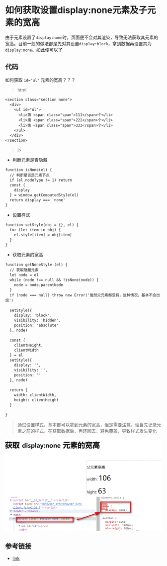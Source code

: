 # 如何获取设置display:none元素及子元素的宽高

由于元素设置了`display:none`时，页面便不会对其渲染，导致无法获取其元素的宽高。目前一般的做法都是先对其设置`display:block`，拿到数据再设置其为`display:none`。如此便可以了

## 代码

如何获取 `id="ul"` 元素的宽高？？？

> html
```
<section class="section none">
  <div>
    <ul id="ul">
      <li>第 <span class="span">111</span>个</li>
      <li>第 <span class="span">222</span>个</li>
      <li>第 <span class="span">333</span>个</li>
    </ul>
  </div>
</section>
```

> js

+ 判断元素是否隐藏

```
function isNone(el) {
  // 判断是否是元素节点
  if (el.nodeType != 1) return
  const {
    display
  } = window.getComputedStyle(el)
  return display === 'none'
}
```

+ 设置样式

```
function setStyle(obj = {}, el) {
  for (let item in obj) {
    el.style[item] = obj[item]
  }
}
```

+ 获取元素的宽高
```
function getNoneStyle (el) {
  // 获取隐藏元素
  let node = el
  while (node !== null && !isNone(node)) {
    node = node.parentNode
  }
  if (node === null) throw new Error('居然父元素都没有，这种情况，基本不会出现')

  setStyle({
    display: 'block',
    visibility: 'hidden',
    position: 'absolute'
  }, node)

  const {
    clientHeight,
    clientWidth
  } = el
  setStyle({
    display: '',
    visibility: '',
    position: ''
  }, node)

  return {
    width: clientWidth,
    height: clientHeight
  }

}
```

> 通过设置样式，基本都可以拿到元素的宽高，但是需要注意，理当先记录元素之前的样式，在获取数据后，再还回去，避免覆盖，导致样式发生变化

![效果图](./../images/js/20191018180045.png)

## 参考链接
+ [link](http://www.foliotek.com/devblog/getting-the-width-of-a-hidden-element-with-jquery-using-width/)